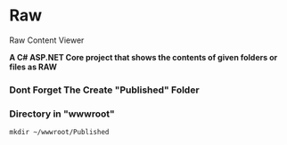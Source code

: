 # Raw
 Raw Content Viewer

 **A C# ASP.NET Core project that shows the contents of given folders or files as RAW**

### Dont Forget The Create "Published" Folder
### Directory in "wwwroot"
 ```
mkdir ~/wwwroot/Published
 ```